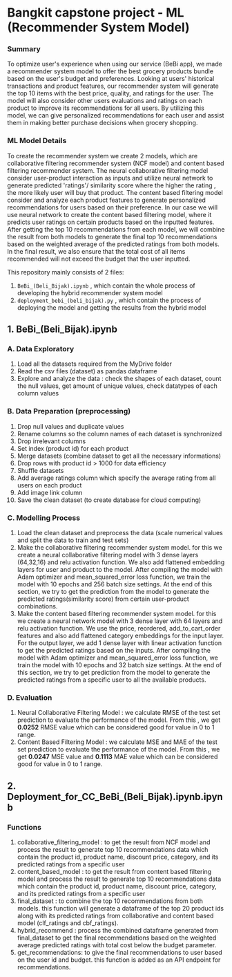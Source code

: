 # Bangkit capstone project - ML (Recommender System Model)


### Summary
To optimize user's experience when using our service (BeBi app), we made a recommender system model to offer the best grocery products bundle based on the user's budget and preferences. Looking at users' historical transactions and product features, our recommender system will generate the top 10 items with the best price, quality, and ratings for the user. The model will also consider other users evaluations and ratings on each product to improve its recommendations for all users. By utilizing this model, we can give personalized recommendations for each user and assist them in making better purchase decisions when grocery shopping.

### ML Model Details
To create the recommender system we create 2 models, which are collaborative filtering recommender system (NCF model) and content based filtering recommender system. The neural collaborative filtering model consider user-product interaction as inputs and utilize neural network to generate predicted 'ratings'/ similarity score where the higher the rating , the more likely user will buy that product. The content based filtering model consider and analyze each product features to generate personalized recommendations for users based on their preference. In our case we will use neural network to create the content based filtering model, where it predicts user ratings on certain products based on the inputted features. After getting the top 10 recommendations from each model, we will combine the result from both models to generate the final top 10 recommendations based on the weighted average of the predicted ratings from both models. In the final result, we also ensure that the total cost of all items recommended will not exceed the budget that the user inputted.  

This repository mainly consists of 2 files:
1. `BeBi_(Beli_Bijak).ipynb` , which contain the whole process of developing the hybrid recommender system model
2. `deployment_bebi_(beli_bijak).py` , which contain the process of deploying the model and getting the results from the hybrid model

## 1. BeBi_(Beli_Bijak).ipynb
### A. Data Exploratory 
1. Load all the datasets required from the MyDrive folder
2. Read the csv files (dataset) as pandas dataframe
3. Explore and analyze the data : check the shapes of each dataset, count the null values, get amount of unique values, check datatypes of each column values 

### B. Data Preparation (preprocessing)
1. Drop null values and duplicate values
2. Rename columns so the column names of each dataset is synchronized
3. Drop irrelevant columns
4. Set index (product id) for each product
5. Merge datasets (combine dataset to get all the necessary informations)
6. Drop rows with product id > 1000 for data efficiency
7. Shuffle datasets 
8. Add average ratings column which specify the average rating from all users on each product
9. Add image link column 
10. Save the clean dataset (to create database for cloud computing)

### C. Modelling Process
1. Load the clean dataset and preprocess the data (scale numerical values and split the data to train and test sets)
2. Make the collaborative filtering recommender system model. for this we create a neural collaborative filtering model with 3 dense layers (64,32,16) and relu activation function. We also add flattened embedding layers for user and product to the model. After compiling the model with Adam optimizer and mean_squared_error loss function, we train the model with 10 epochs and 256 batch size settings. At the end of this section, we try to get the prediction from the model to generate the predicted ratings(similarity score) from certain user-product combinations.
3. Make the content based filtering recommender system model. for this we create a neural network model with 3 dense layer with 64 layers and relu activation function. We use the price, reordered, add_to_cart_order features and also add flattened category embeddings for the input layer. For the output layer, we add 1 dense layer with linear activation function to get the predicted ratings based on the inputs. After compiling the model with Adam optimizer and mean_squared_error loss function, we train the model with 10 epochs and 32 batch size settings. At the end of this section, we try to get prediction from the model to generate the predicted ratings from a specific user to all the available products.

### D. Evaluation
1. Neural Collaborative Filtering Model : we calculate RMSE of the test set prediction to evaluate the performance of the model. From this , we get **0.0252** RMSE value which can be considered good for value in 0 to 1 range.  
2. Content Based Filtering Model : we calculate MSE and MAE of the test set prediction to evaluate the performance of the model. From this , we get **0.0247** MSE value and **0.1113** MAE value which can be considered good for value in 0 to 1 range.        

## 2. Deployment_for_CC_BeBi_(Beli_Bijak).ipynb.ipynb
### Functions
1. collaborative_filtering_model : to get the result from NCF model and process the result to generate top 10 recommendations data which contain the product id, product name, discount price, category, and its predicted ratings from a specific user   
2. content_based_model : to get the result from content based filtering model and process the result to generate top 10 recommendations data which contain the product id, product name, discount price, category, and its predicted ratings from a specific user
3. final_dataset : to combine the top 10 recommendations from both models. this function will generate a dataframe of the top 20 product ids along with its predicted ratings from collaborative and content based model (clf_ratings and cbf_ratings). 
4. hybrid_recommend : process the combined dataframe generated from final_dataset to get the final recommendations based on the weighted average predicted ratings with total cost below the budget parameter.
5. get_recommendations: to give the final recommendations to user based on the user id and budget. this function is added as an API endpoint for recommendations.

